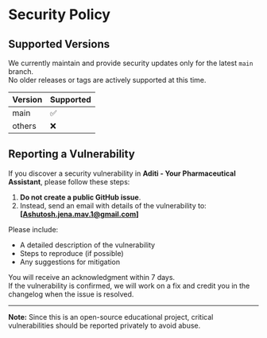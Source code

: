 # Security Policy

## Supported Versions

We currently maintain and provide security updates only for the latest `main` branch.  
No older releases or tags are actively supported at this time.

| Version  | Supported          |
| -------- | ------------------ |
| main     | :white_check_mark: |
| others   | :x:                |

## Reporting a Vulnerability

If you discover a security vulnerability in **Aditi - Your Pharmaceutical Assistant**, please follow these steps:

1. **Do not create a public GitHub issue**.  
2. Instead, send an email with details of the vulnerability to:  
   **[Ashutosh.jena.mav.1@gmail.com]**

Please include:
- A detailed description of the vulnerability
- Steps to reproduce (if possible)
- Any suggestions for mitigation

You will receive an acknowledgment within 7 days.  
If the vulnerability is confirmed, we will work on a fix and credit you in the changelog when the issue is resolved.

---

**Note:** Since this is an open-source educational project, critical vulnerabilities should be reported privately to avoid abuse.
